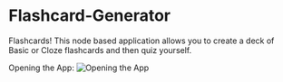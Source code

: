 # Flashcard-Generator
Flashcards! This node based application allows you to create a deck of Basic or Cloze flashcards and then quiz yourself.

Opening the App:
![Opening the App](http://imgur.com/EEwfHsK)
